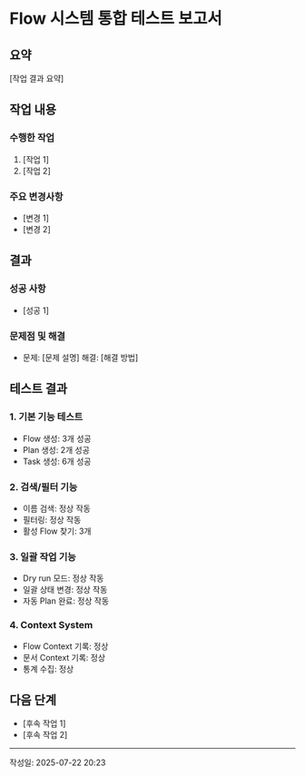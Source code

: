 # Flow 시스템 통합 테스트 보고서

## 요약
[작업 결과 요약]

## 작업 내용
### 수행한 작업
1. [작업 1]
2. [작업 2]

### 주요 변경사항
- [변경 1]
- [변경 2]

## 결과
### 성공 사항
- [성공 1]

### 문제점 및 해결
- 문제: [문제 설명]
  해결: [해결 방법]


## 테스트 결과

### 1. 기본 기능 테스트
- Flow 생성: 3개 성공
- Plan 생성: 2개 성공
- Task 생성: 6개 성공

### 2. 검색/필터 기능
- 이름 검색: 정상 작동
- 필터링: 정상 작동
- 활성 Flow 찾기: 3개

### 3. 일괄 작업 기능
- Dry run 모드: 정상 작동
- 일괄 상태 변경: 정상 작동
- 자동 Plan 완료: 정상 작동

### 4. Context System
- Flow Context 기록: 정상
- 문서 Context 기록: 정상
- 통계 수집: 정상


## 다음 단계
- [후속 작업 1]
- [후속 작업 2]

---
작성일: 2025-07-22 20:23
